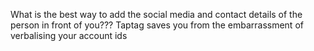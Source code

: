 What is the best way to add the social media and contact details of the person in front of you???
Taptag saves you from the embarrassment of verbalising your account ids
